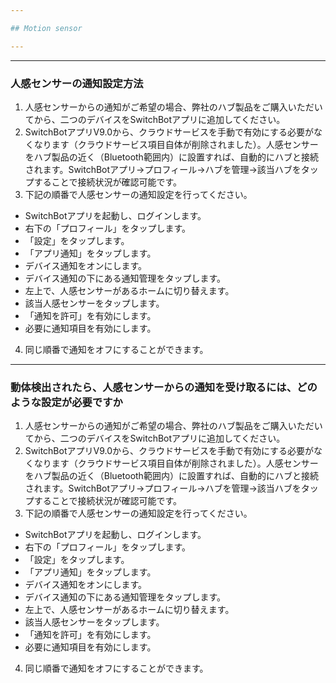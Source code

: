 ```yaml
---

## Motion sensor

---
```


---
### 人感センサーの通知設定方法

1. 人感センサーからの通知がご希望の場合、弊社のハブ製品をご購入いただいてから、二つのデバイスをSwitchBotアプリに追加してください。
2. SwitchBotアプリV9.0から、クラウドサービスを手動で有効にする必要がなくなります（クラウドサービス項目自体が削除されました）。人感センサーをハブ製品の近く（Bluetooth範囲内）に設置すれば、自動的にハブと接続されます。SwitchBotアプリ→プロフィール→ハブを管理→該当ハブをタップすることで接続状況が確認可能です。
3. 下記の順番で人感センサーの通知設定を行ってください。
- SwitchBotアプリを起動し、ログインします。
- 右下の「プロフィール」をタップします。
- 「設定」をタップします。
- 「アプリ通知」をタップします。
- デバイス通知をオンにします。
- デバイス通知の下にある通知管理をタップします。
- 左上で、人感センサーがあるホームに切り替えます。
- 該当人感センサーをタップします。
- 「通知を許可」を有効にします。
- 必要に通知項目を有効にします。

4. 同じ順番で通知をオフにすることができます。


---
### 動体検出されたら、人感センサーからの通知を受け取るには、どのような設定が必要ですか

1. 人感センサーからの通知がご希望の場合、弊社のハブ製品をご購入いただいてから、二つのデバイスをSwitchBotアプリに追加してください。
2. SwitchBotアプリV9.0から、クラウドサービスを手動で有効にする必要がなくなります（クラウドサービス項目自体が削除されました）。人感センサーをハブ製品の近く（Bluetooth範囲内）に設置すれば、自動的にハブと接続されます。SwitchBotアプリ→プロフィール→ハブを管理→該当ハブをタップすることで接続状況が確認可能です。
3. 下記の順番で人感センサーの通知設定を行ってください。
- SwitchBotアプリを起動し、ログインします。
- 右下の「プロフィール」をタップします。
- 「設定」をタップします。
- 「アプリ通知」をタップします。
- デバイス通知をオンにします。
- デバイス通知の下にある通知管理をタップします。
- 左上で、人感センサーがあるホームに切り替えます。
- 該当人感センサーをタップします。
- 「通知を許可」を有効にします。
- 必要に通知項目を有効にします。

4. 同じ順番で通知をオフにすることができます。




